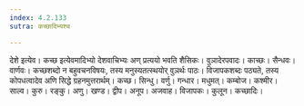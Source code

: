 ```yaml
---
index: 4.2.133
sutra: कच्छादिभ्यश्च

---
```

देशे इत्येव। कच्छ इत्येवमादिभ्यो देशवाचिभ्यः अण् प्रत्ययो भवति शैसिकः। वुञादेरपवादः। काच्छः। सैन्धवः। वार्णवः। कच्छशब्दो न बहुवचनविषयः, तस्य मनुस्यतत्स्थयोर् वुञर्थः पाठः। विजापकशब्दः पठ्यते, तस्य कोपधत्वादेव अणि सिद्धे ग्रहनमुत्तरार्थम्। कच्छ। सिन्धु। वर्णु। गन्धार। मधुमत्। कम्बोज। कश्मीर। साल्व। कुरु। रङ्कु। अणु। खण्ड। द्वीप। अनूप। अजवाह। विजापकः। कुलून। कच्छादिः।